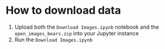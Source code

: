 # How to download data

1. Upload both the `Download Images.ipynb` notebook and the `open_images_bears.zip` into your Jupyter instance
2. Run the `Download Images.ipynb`